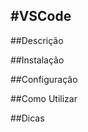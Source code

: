 #VSCode
----------------------------------------------
##Descrição

##Instalação

##Configuração

##Como Utilizar

##Dicas